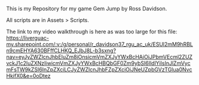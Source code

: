 This is my Repository for my game Gem Jump by Ross Davidson.

All scripts are in Assets > Scripts.

The link to my video walkthrough is here as was too large for this file:
https://liverguac-my.sharepoint.com/:v:/g/personal/r_davidson37_rgu_ac_uk/ESUl2mM9hRBLn9cmEHYA630BFffCLHKQ_EJbJ8L-b3sxng?nav=eyJyZWZlcnJhbEluZm8iOnsicmVmZXJyYWxBcHAiOiJPbmVEcml2ZUZvckJ1c2luZXNzIiwicmVmZXJyYWxBcHBQbGF0Zm9ybSI6IldlYiIsInJlZmVycmFsTW9kZSI6InZpZXciLCJyZWZlcnJhbFZpZXciOiJNeUZpbGVzTGlua0NvcHkifX0&e=0oDtez
